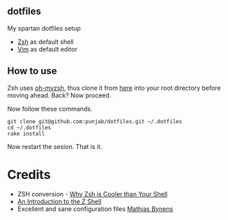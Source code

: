 ## dotfiles

My spartan dotfiles setup

- [Zsh](http://www.zsh.org) as default shell
- [Vim](http://www.vim.org) as default editor

## How to use

Zsh uses [oh-myzsh](https://github.com/robbyrussell/oh-my-zsh), thus clone it from [here](https://github.com/robbyrussell/oh-my-zsh) into your root directory before moving ahead. Back? Now proceed.

Now follow these commands.

```
git clone git@github.com:punjab/dotfiles.git ~/.dotfiles
cd ~/.dotfiles
rake install
```

Now restart the sesion. That is it.

# Credits
- ZSH conversion - [Why Zsh is Cooler than Your Shell](http://www.slideshare.net/jaguardesignstudio/why-zsh-is-cooler-than-your-shell-16194692)
- [An Introduction to the Z Shell](http://zsh.sourceforge.net/Intro/intro_1.html)
- Excellent and sane configuration files [Mathias Bynens](https://github.com/mathiasbynens/dotfiles)
